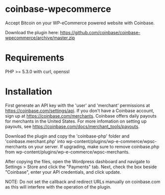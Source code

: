 coinbase-wpecommerce
====================

Accept Bitcoin on your WP-eCommerce powered website with Coinbase.

Download the plugin here: https://github.com/coinbase/coinbase-wpecommerce/archive/master.zip

# Requirements

PHP >= 5.3.0 with curl, openssl

# Installation

First generate an API key with the 'user' and 'merchant' permissions at https://coinbase.com/settings/api. If you don't have a Coinbase account, sign up at https://coinbase.com/merchants. Coinbase offers daily payouts for merchants in the United States. For more infomation on setting up payouts, see https://coinbase.com/docs/merchant_tools/payouts.

Download the plugin and copy the 'coinbase-php' folder and 'coinbase.merchant.php' into wp-content/plugins/wp-e-commerce/wpsc-merchants on your server. If upgrading, make sure to remove coinbase.php from wp-content/plugins/wp-e-commerce/wpsc-merchants.

After copying the files, open the Wordpress dashboard and navigate to Settings > Store and click the "Payments" tab. Next, check the box beside "Coinbase", enter your API credentials, and click update.

NOTE: Do not set the callback and redirect URLs manually on coinbase.com as this will interfere with the operation of the plugin.
